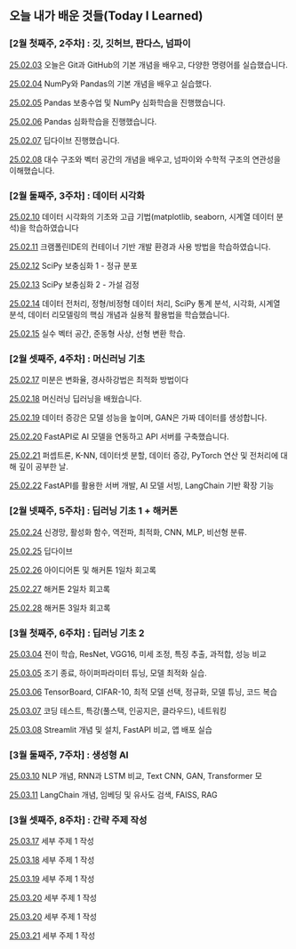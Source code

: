 ## 오늘 내가 배운 것들(Today I Learned)

### [2월 첫째주, 2주차] : 깃, 깃허브, 판다스, 넘파이 

[25.02.03](https://github.com/100-hours-a-week/lillian-til/blob/main/02-Feb/2025-02-03.md) 오늘은 Git과 GitHub의 기본 개념을 배우고, 다양한 명령어를 실습했습니다.

[25.02.04](https://github.com/100-hours-a-week/lillian-til/blob/main/02-Feb/2025-02-04.md) NumPy와 Pandas의 기본 개념을 배우고 실습했다.

[25.02.05](https://github.com/100-hours-a-week/lillian-til/blob/main/02-Feb/2025-02-05.md) Pandas 보충수업 및 NumPy 심화학습을 진행했습니다.

[25.02.06](https://github.com/100-hours-a-week/lillian-til/blob/main/02-Feb/2025-02-06.md) Pandas 심화학습을 진행했습니다.

[25.02.07](https://github.com/100-hours-a-week/lillian-til/blob/main/02-Feb/2025-02-07.md) 딥다이브 진행했습니다. 

[25.02.08](https://github.com/100-hours-a-week/lillian-til/blob/main/02-Feb/2025-02-08.md) 대수 구조와 벡터 공간의 개념을 배우고, 넘파이와 수학적 구조의 연관성을 이해했습니다.

### [2월 둘째주, 3주차] : 데이터 시각화

[25.02.10](https://github.com/100-hours-a-week/lillian-til/blob/main/02-Feb/2025-02-10.md) 데이터 시각화의 기초와 고급 기법(matplotlib, seaborn, 시계열 데이터 분석)을 학습하였습니다

[25.02.11](https://github.com/100-hours-a-week/lillian-til/blob/main/02-Feb/2025-02-11.md) 크램폴린IDE의 컨테이너 기반 개발 환경과 사용 방법을 학습하였습니다.

[25.02.12](https://github.com/100-hours-a-week/lillian-til/blob/main/02-Feb/2025-02-12.md) SciPy 보충심화 1 - 정규 분포

[25.02.13](https://github.com/100-hours-a-week/lillian-til/blob/main/02-Feb/2025-02-13.md) SciPy 보충심화 2 - 가설 검정

[25.02.14](https://github.com/100-hours-a-week/lillian-til/blob/main/02-Feb/2025-02-14.md) 데이터 전처리, 정형/비정형 데이터 처리, SciPy 통계 분석, 시각화, 시계열 분석, 데이터 리모델링의 핵심 개념과 실용적 활용법을 학습했습니다.

[25.02.15](https://github.com/100-hours-a-week/lillian-til/blob/main/02-Feb/2025-02-15.md) 실수 벡터 공간, 준동형 사상, 선형 변환 학습.

### [2월 셋째주, 4주차] : 머신러닝 기초

[25.02.17](https://github.com/100-hours-a-week/lillian-til/blob/main/02-Feb/2025-02-17.md) 미분은 변화율, 경사하강법은 최적화 방법이다

[25.02.18](https://github.com/100-hours-a-week/lillian-til/blob/main/02-Feb/2025-02-18.md) 머신러닝 딥러닝을 배웠습니다. 


[25.02.19](https://github.com/100-hours-a-week/lillian-til/blob/main/02-Feb/2025-02-19.md) 데이터 증강은 모델 성능을 높이며, GAN은 가짜 데이터를 생성합니다.


[25.02.20](https://github.com/100-hours-a-week/lillian-til/blob/main/02-Feb/2025-02-20.md) FastAPI로 AI 모델을 연동하고 API 서버를 구축했습니다.

[25.02.21](https://github.com/100-hours-a-week/lillian-til/blob/main/02-Feb/2025-02-21.md) 퍼셉트론, K-NN, 데이터셋 분할, 데이터 증강, PyTorch 연산 및 전처리에 대해 깊이 공부한 날.

[25.02.22](https://github.com/100-hours-a-week/lillian-til/blob/main/02-Feb/2025-02-22.md) FastAPI를 활용한 서버 개발, AI 모델 서빙, LangChain 기반 확장 기능

### [2월 넷째주, 5주차] : 딥러닝 기초 1 + 해커톤

[25.02.24](https://github.com/100-hours-a-week/lillian-til/blob/main/02-Feb/2025-02-24.md) 신경망, 활성화 함수, 역전파, 최적화, CNN, MLP, 비선형 분류.

[25.02.25](https://github.com/100-hours-a-week/lillian-til/blob/main/02-Feb/2025-02-25.md) 딥다이브

[25.02.26](https://github.com/100-hours-a-week/lillian-til/blob/main/02-Feb/2025-02-26.md) 아이디어톤 및 해커톤 1일차 회고록

[25.02.27](https://github.com/100-hours-a-week/lillian-til/blob/main/02-Feb/2025-02-27.md) 해커톤 2일차 회고록

[25.02.28](https://github.com/100-hours-a-week/lillian-til/blob/main/02-Feb/2025-02-28.md) 해커톤 3일차 회고록

### [3월 첫째주, 6주차] : 딥러닝 기초 2

[25.03.04](https://github.com/100-hours-a-week/lillian-til/blob/main/03-Mar/2025-03-04.md) 전이 학습, ResNet, VGG16, 미세 조정, 특징 추출, 과적합, 성능 비교

[25.03.05](https://github.com/100-hours-a-week/lillian-til/blob/main/03-Mar/2025-03-05.md) 조기 종료, 하이퍼파라미터 튜닝, 모델 최적화 실습.

[25.03.06](https://github.com/100-hours-a-week/lillian-til/blob/main/03-Mar/2025-03-06.md) TensorBoard, CIFAR-10, 최적 모델 선택, 정규화, 모델 튜닝, 코드 복습

[25.03.07](https://github.com/100-hours-a-week/lillian-til/blob/main/03-Mar/2025-03-07.md) 코딩 테스트, 특강(풀스택, 인공지은, 클라우드), 네트워킹

[25.03.08](https://github.com/100-hours-a-week/lillian-til/blob/main/03-Mar/2025-03-08.md) Streamlit 개념 및 설치, FastAPI 비교, 앱 배포 실습


### [3월 둘째주, 7주차] : 생성형 AI

[25.03.10](https://github.com/100-hours-a-week/lillian-til/blob/main/03-Mar/2025-03-10.md) NLP 개념, RNN과 LSTM 비교, Text CNN, GAN, Transformer 모

[25.03.11](https://github.com/100-hours-a-week/lillian-til/blob/main/03-Mar/2025-03-11.md) LangChain 개념, 임베딩 및 유사도 검색, FAISS, RAG


### [3월 셋째주, 8주차] : 간략 주제 작성


[25.03.17](https://github.com/100-hours-a-week/lillian-til/blob/main/03-Mar/2025-03-17.md) 세부 주제 1 작성


[25.03.18](https://github.com/100-hours-a-week/lillian-til/blob/main/03-Mar/2025-03-18.md) 세부 주제 1 작성


[25.03.19](https://github.com/100-hours-a-week/lillian-til/blob/main/03-Mar/2025-03-19.md) 세부 주제 1 작성


[25.03.20](https://github.com/100-hours-a-week/lillian-til/blob/main/03-Mar/2025-03-20.md) 세부 주제 1 작성


[25.03.20](https://github.com/100-hours-a-week/lillian-til/blob/main/03-Mar/2025-03-20.md) 세부 주제 1 작성


[25.03.21](https://github.com/100-hours-a-week/lillian-til/blob/main/03-Mar/2025-03-21.md) 세부 주제 1 작성

